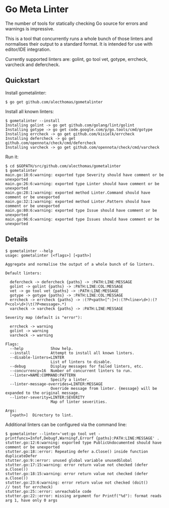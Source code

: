 # Go Meta Linter

The number of tools for statically checking Go source for errors and warnings
is impressive.

This is a tool that concurrently runs a whole bunch of those linters and
normalises their output to a standard format. It is intended for use with
editor/IDE integration.

Currently supported linters are: golint, go tool vet, gotype, errcheck,
varcheck and defercheck.

## Quickstart

Install gometalinter:

```
$ go get github.com/alecthomas/gometalinter
```

Install all known linters:

```
$ gometalinter --install
Installing golint -> go get github.com/golang/lint/golint
Installing gotype -> go get code.google.com/p/go.tools/cmd/gotype
Installing errcheck -> go get github.com/kisielk/errcheck
Installing defercheck -> go get github.com/opennota/check/cmd/defercheck
Installing varcheck -> go get github.com/opennota/check/cmd/varcheck
```

Run it:

```
$ cd $GOPATH/src/github.com/alecthomas/gometalinter
$ gometalinter
main.go:18:6:warning: exported type Severity should have comment or be unexported
main.go:26:6:warning: exported type Linter should have comment or be unexported
main.go:28:1:warning: exported method Linter.Command should have comment or be unexported
main.go:32:1:warning: exported method Linter.Pattern should have comment or be unexported
main.go:80:6:warning: exported type Issue should have comment or be unexported
main.go:96:6:warning: exported type Issues should have comment or be unexported
```

## Details

```
$ gometalinter --help
usage: gometalinter [<flags>] [<path>]

Aggregate and normalise the output of a whole bunch of Go linters.

Default linters:

  defercheck -> defercheck {paths} -> :PATH:LINE:MESSAGE
  golint -> golint {paths} -> :PATH:LINE:COL:MESSAGE
  vet -> go tool vet {paths} -> :PATH:LINE:MESSAGE
  gotype -> gotype {paths} -> :PATH:LINE:COL:MESSAGE
  errcheck -> errcheck {paths} -> :(?P<path>[^:]+):(?P<line>\d+):(?P<col>\d+)\t(?P<message>.*)
  varcheck -> varcheck {paths} -> :PATH:LINE:MESSAGE

Severity map (default is "error"):

  errcheck -> warning
  golint -> warning
  varcheck -> warning

Flags:
  --help            Show help.
  --install         Attempt to install all known linters.
  --disable-linters=LINTER
                    List of linters to disable.
  --debug           Display messages for failed linters, etc.
  --concurrency=16  Number of concurrent linters to run.
  --linter=NAME:COMMAND:PATTERN
                    Specify a linter.
  --linter-message-overrides=LINTER:MESSAGE
                    Override message from linter. {message} will be expanded to the original message.
  --linter-severity=LINTER:SEVERITY
                    Map of linter severities.

Args:
  [<path>]  Directory to lint.
```

Additional linters can be configured via the command line:

```
$ gometalinter --linter='vet:go tool vet -printfuncs=Infof,Debugf,Warningf,Errorf {paths}:PATH:LINE:MESSAGE' .
stutter.go:12:6:warning: exported type PublicUndocumented should have comment or be unexported
stutter.go:18::error: Repeating defer a.Close() inside function duplicateDefer
stutter.go:9::error: unused global variable unusedGlobal
stutter.go:17:15:warning: error return value not checked (defer a.Close())
stutter.go:18:15:warning: error return value not checked (defer a.Close())
stutter.go:23:6:warning: error return value not checked (doit()           // test for errcheck)
stutter.go:25::error: unreachable code
stutter.go:22::error: missing argument for Printf("%d"): format reads arg 1, have only 0 args
```

